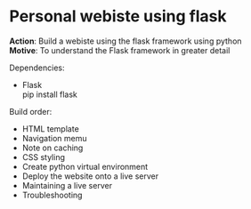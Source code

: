 # Personal webiste using flask

__Action__: Build a webiste using the flask framework using python  
__Motive__: To understand the Flask framework in greater detail  

Dependencies:  
- Flask  
    pip install flask

Build order: 
- HTML template  
- Navigation memu  
- Note on caching  
- CSS styling   
- Create python virtual environment  
- Deploy the website onto a live server 
- Maintaining a live server  
- Troubleshooting  